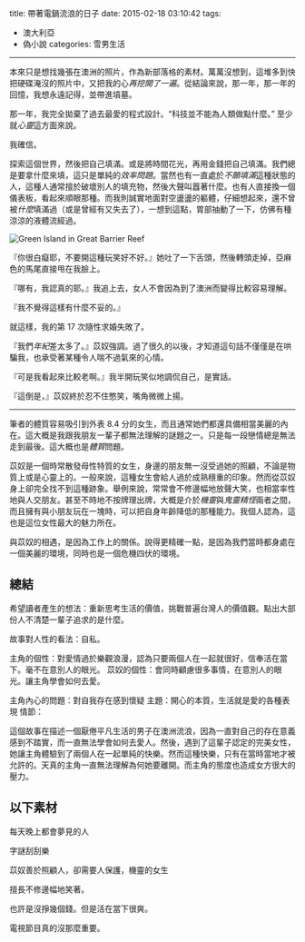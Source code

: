 title: 帶著電鍋流浪的日子
date: 2015-02-18 03:10:42
tags: 
- 澳大利亞
- 偽小說
categories: 雪男生活

---

本來只是想找幾張在澳洲的照片，作為新部落格的素材。萬萬沒想到，這堆多到快把硬碟淹沒的照片中，又把我的心*再挖開了一遍*。從結論來說，那一年，那一年的回憶，我想永遠記得，並帶進墳墓。

那一年，我完全拋棄了過去最愛的程式設計。“科技並不能為人類做點什麼。” 至少就*心靈*這方面來說。

我確信。

<!-- more -->

探索這個世界，然後把自己填滿。或是將時間花光，再用金錢把自己填滿。我們總是要拿什麼來填，這只是單純的*效率問題*。當然也有一直處於*不願填滿*這種狀態的人，這種人通常擅於破壞別人的填充物，然後大聲叫囂著什麼。也有人直接換一個儀表板，看起來順眼那種。而我則誠實地面對空盪盪的軀體，仔細想起來，還不曾被*什麼*填滿過（或是曾經有又失去了），一想到這點，胃部抽動了一下，仿佛有種涼涼的液體流經過。

![Green Island in Great Barrier Reef](/images/au/green_island.jpg)

『你很白癡耶，不要開這種玩笑好不好。』她吐了一下舌頭，然後轉頭走掉，亞麻色的馬尾直接甩在我臉上。

『哪有，我認真的耶。』我追上去，女人不會因為到了澳洲而變得比較容易理解。

『我不覺得這樣有什麼不妥的。』

就這樣，我的第 17 次隨性求婚失敗了。

『我們*年紀*差太多了。』苡奴強調。過了很久的以後，才知道這句話不僅僅是在哄騙我，也承受著某種令人喘不過氣來的心情。

『可是我看起來比較老啊。』我半開玩笑似地調侃自己，是實話。

『這倒是，』苡奴終於忍不住憋笑，嘴角微微上揚。

---

筆者的體質容易吸引到外表 8.4 分的女生，而且通常她們都還具備相當美麗的內在。這大概是我跟我朋友一輩子都無法理解的謎題之一。只是每一段戀情總是無法走到最後。這大概也是*體質*問題。

苡奴是一個時常散發母性特質的女生，身邊的朋友無一沒受過她的照顧，不論是物質上或是心靈上的。一般來說，這種女生會給人過於成熟穩重的印象。然而從苡奴身上卻完全找不到這種跡象。舉例來說，常常會不修邊幅地放聲大笑，也相當率性地與人交朋友。甚至不時地不按牌理出牌，大概是介於*機靈*與*鬼靈精怪*兩者之間，而且擁有與小朋友玩在一塊時，可以把自身年齡降低的那種能力。我個人認為，這也是這位女性最大的魅力所在。

與苡奴的相遇，是因為工作上的關係。說得更精確一點，是因為我們當時都身處在一個美麗的環境，同時也是一個危機四伏的環境。


總結
-----------
希望讀者產生的想法：重新思考生活的價值，挑戰普遍台灣人的價值觀。點出大部份人不清楚一輩子追求的是什麼。

故事對人性的看法：自私。

主角的個性：對愛情過於樂觀浪漫，認為只要兩個人在一起就很好，信奉活在當下。毫不在意別人的眼光。
苡奴的個性：會同時顧慮很多事情，在意別人的眼光。讓主角學會如何去愛。

主角內心的問題：對自我存在感到懷疑
主題：開心的本質，生活就是愛的各種表現
情節：

這個故事在描述一個厭倦平凡生活的男子在澳洲流浪，因為一直對自己的存在意義感到不踏實，而一直無法學會如何去愛人。然後，遇到了這輩子認定的完美女性，她讓主角體驗到了兩個人在一起單純的快樂。然而這種快樂，只有在當時當地才被允許的。天真的主角一直無法理解為何她要離開。而主角的態度也造成女方很大的壓力。


以下素材
------------

每天晚上都會夢見的人

字謎刮刮樂

苡奴善於照顧人，卻需要人保護，機靈的女生

擅長不修邊幅地笑著。

也許是沒掙幾個錢。但是活在當下很爽。

電視節目真的沒那麼重要。